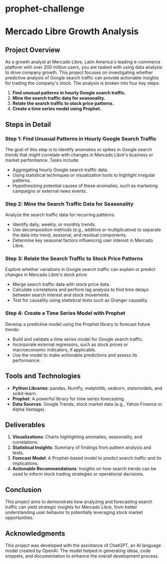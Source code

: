 # prophet-challenge
# Mercado Libre Growth Analysis

## Project Overview
As a growth analyst at Mercado Libre, Latin America's leading e-commerce platform with over 200 million users, you are tasked with using data analysis to drive company growth. This project focuses on investigating whether predictive analysis of Google search traffic can provide actionable insights for trading the company's stock. The analysis is broken into four key steps:

1. **Find unusual patterns in hourly Google search traffic.**
2. **Mine the search traffic data for seasonality.**
3. **Relate the search traffic to stock price patterns.**
4. **Create a time series model using Prophet.**

## Steps in Detail

### Step 1: Find Unusual Patterns in Hourly Google Search Traffic
The goal of this step is to identify anomalies or spikes in Google search trends that might correlate with changes in Mercado Libre's business or market performance. Tasks include:
- Aggregating hourly Google search traffic data.
- Using statistical techniques or visualization tools to highlight irregular patterns.
- Hypothesizing potential causes of these anomalies, such as marketing campaigns or external news events.

### Step 2: Mine the Search Traffic Data for Seasonality
Analyze the search traffic data for recurring patterns:
- Identify daily, weekly, or monthly trends.
- Use decomposition methods (e.g., additive or multiplicative) to separate the data into trend, seasonal, and residual components.
- Determine key seasonal factors influencing user interest in Mercado Libre.

### Step 3: Relate the Search Traffic to Stock Price Patterns
Explore whether variations in Google search traffic can explain or predict changes in Mercado Libre's stock price:
- Merge search traffic data with stock price data.
- Calculate correlations and perform lag analysis to find time delays between search interest and stock movements.
- Test for causality using statistical tests such as Granger causality.

### Step 4: Create a Time Series Model with Prophet
Develop a predictive model using the Prophet library to forecast future trends:
- Build and validate a time series model for Google search traffic.
- Incorporate external regressors, such as stock prices or macroeconomic indicators, if applicable.
- Use the model to make actionable predictions and assess its performance.

## Tools and Technologies
- **Python Libraries**: pandas, NumPy, matplotlib, seaborn, statsmodels, and scikit-learn.
- **Prophet**: A powerful library for time series forecasting.
- **Data Sources**: Google Trends, stock market data (e.g., Yahoo Finance or Alpha Vantage).

## Deliverables
1. **Visualizations**: Charts highlighting anomalies, seasonality, and correlations.
2. **Statistical Insights**: Summary of findings from pattern analysis and tests.
3. **Forecast Model**: A Prophet-based model to predict search traffic and its implications.
4. **Actionable Recommendations**: Insights on how search trends can be used to inform stock trading strategies or operational decisions.

## Conclusion
This project aims to demonstrate how analyzing and forecasting search traffic can yield strategic insights for Mercado Libre, from better understanding user behavior to potentially leveraging stock market opportunities.

## Acknowledgments

This project was developed with the assistance of ChatGPT, an AI language model created by OpenAI. The model helped in generating ideas, code snippets, and documentation to enhance the overall development process.
